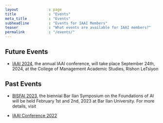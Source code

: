 ```yaml
---
layout              : page
title               : "Events"
meta_title          : "Events"
subheadline         : "Events for IAAI Members"
teaser              : "What events are available for IAAI members?"
permalink           : "/events/"
---
```




## Future Events

* [IAAI 2024](events/iaai2024), the annual IAAI conference, will take place September 24th, 2024, at the College of Management Academic Studies, Rishon LeTsiyon
  
## Past Events

* [BISFAI 2023](https://cs.biu.ac.il/bisfai),  the biennial Bar Ilan Symposium on the Foundations of AI will be held February 1st and 2nd, 2023 at Bar Ilan University. For more details, visit 

* [IAAI Conference 2022](https://iaai22.net.technion.ac.il/)
